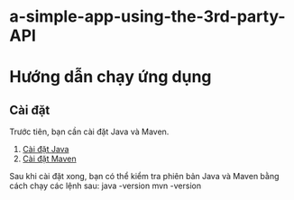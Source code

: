 # a-simple-app-using-the-3rd-party-API
# Hướng dẫn chạy ứng dụng

## Cài đặt

Trước tiên, bạn cần cài đặt Java và Maven.

1. [Cài đặt Java](https://www.oracle.com/java/technologies/javase-downloads.html)
2. [Cài đặt Maven](https://maven.apache.org/download.cgi)

Sau khi cài đặt xong, bạn có thể kiểm tra phiên bản Java và Maven bằng cách chạy các lệnh sau:
java -version
mvn -version







